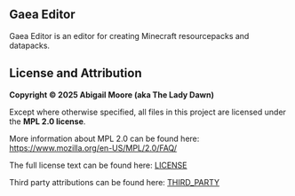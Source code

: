 ## Gaea Editor
Gaea Editor is an editor for creating Minecraft resourcepacks and datapacks.

## License and Attribution

**Copyright © 2025 Abigail Moore (aka The Lady Dawn)**

Except where otherwise specified, all files in this project are licensed under the **MPL 2.0 license**.

More information about MPL 2.0 can be found here: https://www.mozilla.org/en-US/MPL/2.0/FAQ/

The full license text can be found here: [LICENSE](./LICENSE.md)

Third party attributions can be found here: [THIRD_PARTY](./THIRD_PARTY.md)